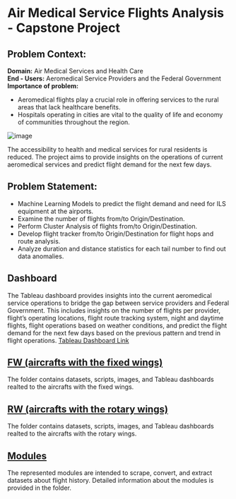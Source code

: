 # Air Medical Service Flights Analysis - Capstone Project
## Problem Context:
**Domain:** Air Medical Services and Health Care\
**End - Users:** Aeromedical Service Providers and the Federal Government\
**Importance of problem:** 
- Aeromedical flights play a crucial role in offering services to the rural areas that lack healthcare benefits.
- Hospitals operating in cities are vital to the quality of life and economy of communities throughout the region.

![image](https://imengine.prod.srp.navigacloud.com/?uuid=5767DB21-3A75-4B94-B501-1C0B9D4B70D2&type=primary&q=72&width=1024)

The accessibility to health and medical services for rural residents is reduced. The project aims to provide insights on the operations of current aeromedical services and predict flight demand for the next few days.

## Problem Statement: 
- Machine Learning Models to predict the flight demand and need for ILS equipment at the airports.
- Examine the number of flights from/to Origin/Destination.
- Perform Cluster Analysis of flights from/to Origin/Destination.
- Develop flight tracker from/to Origin/Destination for flight hops and route analysis. 
- Analyze duration and distance statistics for each tail number to find out data anomalies.

## Dashboard
The Tableau dashboard provides insights into the current aeromedical service operations to bridge the gap between service providers and Federal Government. This includes insights on the number of flights per provider, flight’s operating locations, flight route tracking system, night and daytime flights, flight operations based on weather conditions, and predict the flight demand for the next few days based on the previous pattern and trend in flight operations.
[Tableau Dashboard Link](https://public.tableau.com/app/profile/team.carpe.diem)

## [FW (aircrafts with the fixed wings)](https://github.com/IsmailovKamil/Capstone_Project/tree/main/RW)
The folder contains datasets, scripts, images, and Tableau dashboards realted to the aircrafts with the fixed wings.

## [RW (aircrafts with the rotary wings)](https://github.com/IsmailovKamil/Capstone_Project/tree/main/RW)
The folder contains datasets, scripts, images, and Tableau dashboards realted to the aircrafts with the rotary wings.

## [Modules](https://github.com/IsmailovKamil/Capstone_Project/tree/main/Modules)
The represented modules are intended to scrape, convert, and extract datasets about flight history. Detailed information about the modules is provided in the folder. 

